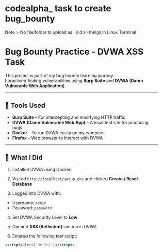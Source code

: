 # codealpha_ task to create bug_bounty

Note :- No file/folder to upload as I did all things in Linux Terminal

# Bug Bounty Practice - DVWA XSS Task

This project is part of my bug bounty learning journey.  
I practiced finding vulnerabilities using **Burp Suite** and **DVWA (Damn Vulnerable Web Application)**.

---

## 🔧 Tools Used

- **Burp Suite** – For intercepting and modifying HTTP traffic
- **DVWA (Damn Vulnerable Web App)** – A local test site for practicing bugs
- **Docker** – To run DVWA easily on my computer
- **Firefox** – Web browser to interact with DVWA

---

## 🚀 What I Did

1. Installed DVWA using Docker:


2. Visited `http://localhost/setup.php` and clicked **Create / Reset Database**

3. Logged into DVWA with:
- Username: `admin`
- Password: `password`

4. Set DVWA Security Level to **Low**

5. Opened **XSS (Reflected)** section in DVWA

6. Entered the following test script:
```html
<script>alert('Hello!')</script>


